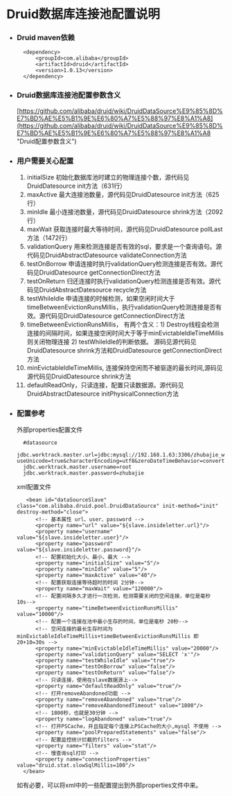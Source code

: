 # Druid数据库连接池配置说明 #



- ### Druid maven依赖 ###

	    <dependency>
    		<groupId>com.alibaba</groupId>
    		<artifactId>druid</artifactId>
    		<version>1.0.13</version>
    	</dependency>


- ### Druid数据库连接池配置参数含义 ###
	[https://github.com/alibaba/druid/wiki/DruidDataSource%E9%85%8D%E7%BD%AE%E5%B1%9E%E6%80%A7%E5%88%97%E8%A1%A8](https://github.com/alibaba/druid/wiki/DruidDataSource%E9%85%8D%E7%BD%AE%E5%B1%9E%E6%80%A7%E5%88%97%E8%A1%A8 "Druid配置参数含义")


- ### 用户需要关心配置 ###
	
	1.  initialSize  初始化数据库池时建立的物理连接个数，源代码见DruidDatesource init方法（631行）
	2. maxActive  最大连接池数量，源代码见DruidDatesource init方法（625行）
	3. minIdle  最小连接池数量，源代码见DruidDatesource shrink方法（2092行）
	4. maxWait 获取连接时最大等待时间，源代码见DruidDatesource pollLast方法（1472行）
	5. validationQuery  用来检测连接是否有效的sql，要求是一个查询语句。源代码见DruidAbstractDatesource  validateConnection方法
	6. testOnBorrow  申请连接时执行validationQuery检测连接是否有效。源代码见DruidDatesource getConnectionDirect方法
	7. testOnReturn  归还连接时执行validationQuery检测连接是否有效。源代码见DruidAbstractDatesource  recycle方法
	8. testWhileIdle  申请连接的时候检测，如果空闲时间大于timeBetweenEvictionRunsMillis，执行validationQuery检测连接是否有效。源代码见DruidDatesource getConnectionDirect方法
	9. timeBetweenEvictionRunsMillis， 有两个含义：1) Destroy线程会检测连接的间隔时间，如果连接空闲时间大于等于minEvictableIdleTimeMillis则关闭物理连接 2) testWhileIdle的判断依据。 源码见源代码见DruidDatesource shrink方法和DruidDatesource getConnectionDirect方法
	10. minEvictableIdleTimeMillis, 连接保持空闲而不被驱逐的最长时间,源码见源代码见DruidDatesource shrink方法
	11. defaultReadOnly，只读连接，配置只读数据源。源代码见DruidAbstractDatesource  initPhysicalConnection方法

- ### 配置参考 ###
	
	外部properties配置文件
	
	    #datasource
	    jdbc.worktrack.master.url=jdbc:mysql://192.168.1.63:3306/zhubajie_worktrack?useUnicode=true&characterEncoding=utf8&zeroDateTimeBehavior=convertToNull
	    jdbc.worktrack.master.username=root
	    jdbc.worktrack.master.password=zhubajie
		
		
	xml配置文件

		 <bean id="dataSourceSlave" class="com.alibaba.druid.pool.DruidDataSource" init-method="init" destroy-method="close">
	        <!-- 基本属性 url、user、password -->
	        <property name="url" value="${slave.insideletter.url}"/>
	        <property name="username" value="${slave.insideletter.user}"/>
	        <property name="password" value="${slave.insideletter.password}"/>
	        <!-- 配置初始化大小、最小、最大 -->
	        <property name="initialSize" value="5"/>
	        <property name="minIdle" value="5"/>
	        <property name="maxActive" value="40"/>
	        <!-- 配置获取连接等待超时的时间 2分钟-->
	        <property name="maxWait" value="120000"/>
	        <!-- 配置间隔多久才进行一次检测，检测需要关闭的空闲连接，单位是毫秒 10s-->
	        <property name="timeBetweenEvictionRunsMillis" value="10000"/>
	        <!-- 配置一个连接在池中最小生存的时间，单位是毫秒 20秒-->
			<!-- 空闲连接的最长生存时间为minEvictableIdleTimeMillis+timeBetweenEvictionRunsMillis 即20+10=30s -->
	        <property name="minEvictableIdleTimeMillis" value="20000"/>
	        <property name="validationQuery" value="SELECT 'x'"/>
	        <property name="testWhileIdle" value="true"/>
	        <property name="testOnBorrow" value="false"/>
	        <property name="testOnReturn" value="false"/>
			<!-- 只读连接，使用在slave数据源上-->
        	<property name="defaultReadOnly" value="true"/>
	        <!-- 打开removeAbandoned功能 -->
	        <property name="removeAbandoned" value="true"/>
	        <property name="removeAbandonedTimeout" value="1800"/>
	        <!-- 1800秒，也就是30分钟 -->
	        <property name="logAbandoned" value="true"/>
	        <!-- 打开PSCache，并且指定每个连接上PSCache的大小,mysql 不使用 -->
	        <property name="poolPreparedStatements" value="false"/>
	        <!-- 配置监控统计拦截的filters -->
	        <property name="filters" value="stat"/>
	        <!-- 慢查询sql打印 -->
	        <property name="connectionProperties" value="druid.stat.slowSqlMillis=100"/>
	    </bean>


	如有必要，可以将xml中的一些配置提出到外部properties文件中来。